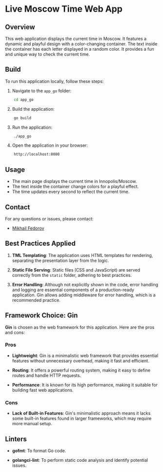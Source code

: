 # Live Moscow Time Web App

## Overview

This web application displays the current time in Moscow. It features a dynamic and playful design with a color-changing container. The text inside the container has each letter displayed in a random color. It provides a fun and unique way to check the current time.

## Build

To run this application locally, follow these steps:

1. Navigate to the `app_go` folder:

```bash
    cd app_go
```

2. Build the application:

```bash
    go build
```

3. Run the application:

```bash
    ./app_go
```

4. Open the application in your browser:

```bash
    http://localhost:8080
```

## Usage

- The main page displays the current time in Innopolis/Moscow.
- The text inside the container change colors for a playful effect.
- The time updates every second to reflect the current time.

## Contact

For any questions or issues, please contact:

- [Mikhail Fedorov](mailto:fedorovm093@gamil.com)

## Best Practices Applied

1. **TML Templating**: The application uses HTML templates for rendering, separating the presentation layer from the logic.

2. **Static File Serving**: Static files (CSS and JavaScript) are served correctly from the `static` folder, adhering to best practices.

3. **Error Handling**: Although not explicitly shown in the code, error handling and logging are essential components of a production-ready application. Gin allows adding middleware for error handling, which is a recommended practice.

## Framework Choice: Gin

**Gin** is chosen as the web framework for this application. Here are the pros and cons:

### Pros

- **Lightweight**: Gin is a minimalistic web framework that provides essential features without unnecessary overhead, making it fast and efficient.

- **Routing**: It offers a powerful routing system, making it easy to define routes and handle HTTP requests.

- **Performance**: It is known for its high performance, making it suitable for building fast web applications.

### Cons

- **Lack of Built-in Features**: Gin's minimalistic approach means it lacks some built-in features found in larger frameworks, which may require more manual setup.

## Linters

- **gofmt**: To format Go code.

- **golangci-lint**: To perform static code analysis and identify potential issues.
